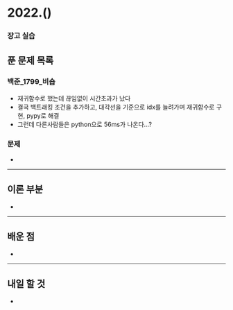 # 2022.()

### 장고 실습



## 푼 문제 목록

### 백준\_1799_비숍

- 재귀함수로 했는데 끊임없이 시간초과가 났다
- 결국 백트래킹 조건을 추가하고, 대각선을 기준으로 idx를 늘려가며 재귀함수로 구현, pypy로 해결
- 그런데 다른사람들은 python으로 56ms가 나온다...?



###  문제

- 


---

## 이론 부분

- 

---

## 배운 점

- 


---

## 내일 할 것

- 

